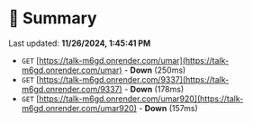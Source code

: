 # 📖 Summary
Last updated: **11/26/2024, 1:45:41 PM**

- `GET` [https://talk-m6gd.onrender.com/umar](https://talk-m6gd.onrender.com/umar) - **Down** (250ms)
- `GET` [https://talk-m6gd.onrender.com/9337](https://talk-m6gd.onrender.com/9337) - **Down** (178ms)
- `GET` [https://talk-m6gd.onrender.com/umar920](https://talk-m6gd.onrender.com/umar920) - **Down** (157ms)
